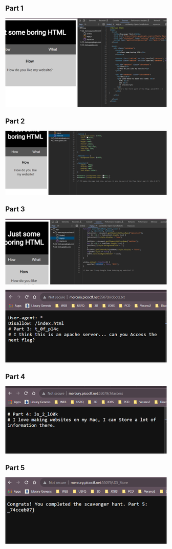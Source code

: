 ## Part 1

![](./part1.png)

## Part 2

![](./part2.png)

## Part 3

![](./part3A.png)

![](./part3B.png)

## Part 4

![](./part4.png)

## Part 5

![](./part5.png)
